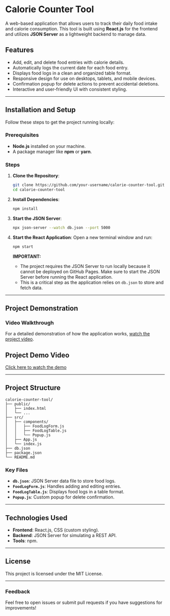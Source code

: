 # Calorie Counter Tool

A web-based application that allows users to track their daily food intake and calorie consumption. This tool is built using **React.js** for the frontend and utilizes **JSON Server** as a lightweight backend to manage data.

## Features
- Add, edit, and delete food entries with calorie details.
- Automatically logs the current date for each food entry.
- Displays food logs in a clean and organized table format.
- Responsive design for use on desktops, tablets, and mobile devices.
- Confirmation popup for delete actions to prevent accidental deletions.
- Interactive and user-friendly UI with consistent styling.

---

## Installation and Setup
Follow these steps to get the project running locally:

### Prerequisites
- **Node.js** installed on your machine.
- A package manager like **npm** or **yarn**.

### Steps

1. **Clone the Repository**:
   ```bash
   git clone https://github.com/your-username/calorie-counter-tool.git
   cd calorie-counter-tool
   ```

2. **Install Dependencies**:
   ```bash
   npm install
   ```

3. **Start the JSON Server**:
   ```bash
   npx json-server --watch db.json --port 5000
   ```

4. **Start the React Application**:
   Open a new terminal window and run:
   ```bash
   npm start
   ```


   **IMPORTANT:**
   - The project requires the JSON Server to run locally because it cannot be deployed on GitHub Pages. Make sure to start the JSON Server before running the React application.
   - This is a critical step as the application relies on `db.json` to store and fetch data.

---

## Project Demonstration

### Video Walkthrough
For a detailed demonstration of how the application works, [watch the project video](https://drive.google.com/file/d/1IgUA2cQ_qWsL40wwGN_44XpoT1N3Szlt/view?usp=drive_link).

## Project Demo Video
[Click here to watch the demo](calories_counters.mp4)

---

## Project Structure
```
calorie-counter-tool/
├── public/
│   ├── index.html
│   └── ...
├── src/
│   ├── components/
│   │   ├── FoodLogForm.js
│   │   ├── FoodLogTable.js
│   │   └── Popup.js
│   ├── App.js
│   └── index.js
├── db.json
├── package.json
└── README.md
```

### Key Files
- **`db.json`**: JSON Server data file to store food logs.
- **`FoodLogForm.js`**: Handles adding and editing entries.
- **`FoodLogTable.js`**: Displays food logs in a table format.
- **`Popup.js`**: Custom popup for delete confirmation.

---

## Technologies Used
- **Frontend**: React.js, CSS (custom styling).
- **Backend**: JSON Server for simulating a REST API.
- **Tools**: npm.

---

## License
This project is licensed under the MIT License.

---

### Feedback
Feel free to open issues or submit pull requests if you have suggestions for improvements!


